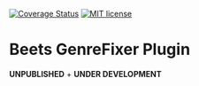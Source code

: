[![Coverage Status](https://coveralls.io/repos/github/adamjakab/BeetsPluginGenreFixer/badge.svg?branch=master)](https://coveralls.io/github/adamjakab/BeetsPluginGenreFixer?branch=master)
[![MIT license](https://img.shields.io/badge/License-MIT-blue.svg)](LICENSE.txt)

# Beets GenreFixer Plugin

**UNPUBLISHED** + **UNDER DEVELOPMENT**
